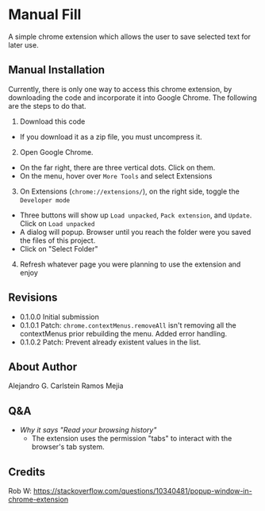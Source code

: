 # Manual Fill

A simple chrome extension which allows the user to save selected text for later use.

## Manual Installation

Currently, there is only one way to access this chrome extension, by downloading the code and incorporate it into Google Chrome. The following are the steps to do that.

1. Download this code
  * If you download it as a zip file, you must uncompress it.
2. Open Google Chrome.
 * On the far right, there are three vertical dots. Click on them.
 * On the menu, hover over `More Tools` and select Extensions
3. On Extensions (`chrome://extensions/`), on the right side, toggle the `Developer mode`
  * Three buttons will show up `Load unpacked`, `Pack extension`, and `Update`. Click on `Load unpacked`
  * A dialog will popup. Browser until you reach the folder were you saved the files of this project.
  * Click on "Select Folder"
4. Refresh whatever page you were planning to use the extension and enjoy

## Revisions
- 0.1.0.0 Initial submission
- 0.1.0.1 Patch: `chrome.contextMenus.removeAll` isn't removing all the contextMenus prior rebuilding the menu. Added error handling.
- 0.1.0.2 Patch: Prevent already existent values in the list.

## About Author

Alejandro G. Carlstein Ramos Mejia

## Q&A

* *Why it says "Read your browsing history"*
  * The extension uses the permission "tabs" to interact with the browser's tab system.

## Credits

Rob W: https://stackoverflow.com/questions/10340481/popup-window-in-chrome-extension